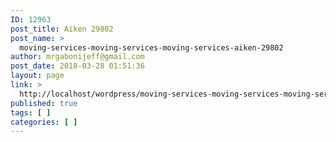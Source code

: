 ```yaml
---
ID: 12963
post_title: Aiken 29802
post_name: >
  moving-services-moving-services-moving-services-aiken-29802
author: mrgabonijeff@gmail.com
post_date: 2018-03-28 01:51:36
layout: page
link: >
  http://localhost/wordpress/moving-services-moving-services-moving-services-aiken-29802/
published: true
tags: [ ]
categories: [ ]
---
```

